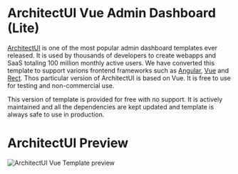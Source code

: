 # ArchitectUI Vue Admin Dashboard (Lite)

[ArchitectUI](https://dashboardpack.com/theme-details/architectui-dashboard-html-pro) is one of the most popular admin dashboard templates ever released. It is used by thousands of developers to create webapps and SaaS totaling 100 million monthly active users. We have converted this template to support varions frontend frameworks such as [Angular](https://dashboardpack.com/theme-details/architectui-angular-7-bootstrap-material-design-pro?v=7516fd43adaa), [Vue](https://dashboardpack.com/theme-details/architectui-dashboard-vue-pro) and [Rect](https://dashboardpack.com/theme-details/architectui-dashboard-react-pro?v=7516fd43adaa). Thos particular version of ArchitectUI is based on Vue. It is free to use for testing and non-commercial use. 

This version of template is provided for free with no support. It is actively maintained and all the dependencies are kept updated and template is always safe to use in production.

# ArchitectUI Preview

![ArchitectUI Vue Template preview](https://colorlib.com/wp/wp-content/uploads/sites/2/architectui-vue-free.jpg)
